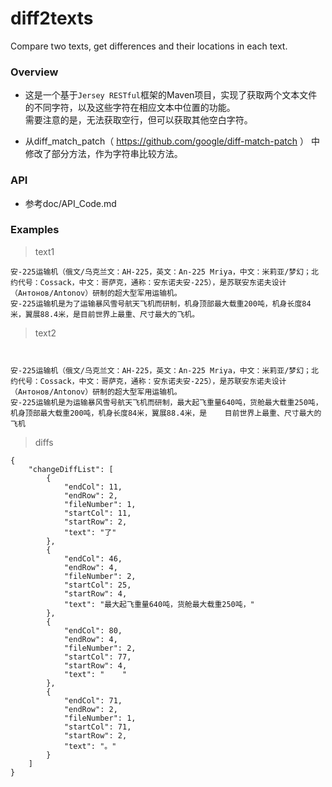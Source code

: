 # diff2texts
Compare two texts, get differences and their locations in each text.

### Overview
* 这是一个基于`Jersey RESTful`框架的Maven项目，实现了获取两个文本文件的不同字符，以及这些字符在相应文本中位置的功能。<br>
  需要注意的是，无法获取空行，但可以获取其他空白字符。<br>

* 从diff_match_patch（ https://github.com/google/diff-match-patch ） 中修改了部分方法，作为字符串比较方法。

### API
* 参考doc/API_Code.md

### Examples

> text1

```
安-225运输机（俄文/乌克兰文：АH-225，英文：An-225 Mriya，中文：米莉亚/梦幻；北约代号：Cossack，中文：哥萨克，通称：安东诺夫安-225），是苏联安东诺夫设计（Антонов/Antonov）研制的超大型军用运输机。
安-225运输机是为了运输暴风雪号航天飞机而研制，机身顶部最大载重200吨，机身长度84米，翼展88.4米，是目前世界上最重、尺寸最大的飞机。
```

> text2

```


安-225运输机（俄文/乌克兰文：АH-225，英文：An-225 Mriya，中文：米莉亚/梦幻；北约代号：Cossack，中文：哥萨克，通称：安东诺夫安-225），是苏联安东诺夫设计（Антонов/Antonov）研制的超大型军用运输机。
安-225运输机是为运输暴风雪号航天飞机而研制，最大起飞重量640吨，货舱最大载重250吨，机身顶部最大载重200吨，机身长度84米，翼展88.4米，是    目前世界上最重、尺寸最大的飞机
```

> diffs

```
{
    "changeDiffList": [
        {
            "endCol": 11,
            "endRow": 2,
            "fileNumber": 1,
            "startCol": 11,
            "startRow": 2,
            "text": "了"
        },
        {
            "endCol": 46,
            "endRow": 4,
            "fileNumber": 2,
            "startCol": 25,
            "startRow": 4,
            "text": "最大起飞重量640吨，货舱最大载重250吨，"
        },
        {
            "endCol": 80,
            "endRow": 4,
            "fileNumber": 2,
            "startCol": 77,
            "startRow": 4,
            "text": "    "
        },
        {
            "endCol": 71,
            "endRow": 2,
            "fileNumber": 1,
            "startCol": 71,
            "startRow": 2,
            "text": "。"
        }
    ]
}
```


